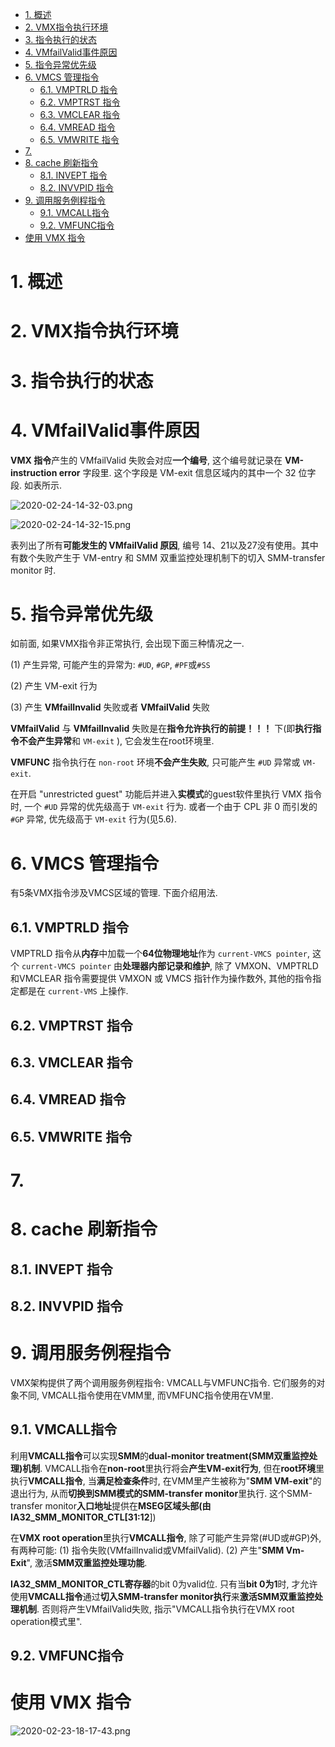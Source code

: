 
<!-- @import "[TOC]" {cmd="toc" depthFrom=1 depthTo=6 orderedList=false} -->

<!-- code_chunk_output -->

- [1. 概述](#1-概述)
- [2. VMX指令执行环境](#2-vmx指令执行环境)
- [3. 指令执行的状态](#3-指令执行的状态)
- [4. VMfailValid事件原因](#4-vmfailvalid事件原因)
- [5. 指令异常优先级](#5-指令异常优先级)
- [6. VMCS 管理指令](#6-vmcs-管理指令)
  - [6.1. VMPTRLD 指令](#61-vmptrld-指令)
  - [6.2. VMPTRST 指令](#62-vmptrst-指令)
  - [6.3. VMCLEAR 指令](#63-vmclear-指令)
  - [6.4. VMREAD 指令](#64-vmread-指令)
  - [6.5. VMWRITE 指令](#65-vmwrite-指令)
- [7.](#7)
- [8. cache 刷新指令](#8-cache-刷新指令)
  - [8.1. INVEPT 指令](#81-invept-指令)
  - [8.2. INVVPID 指令](#82-invvpid-指令)
- [9. 调用服务例程指令](#9-调用服务例程指令)
  - [9.1. VMCALL指令](#91-vmcall指令)
  - [9.2. VMFUNC指令](#92-vmfunc指令)
- [使用 VMX 指令](#使用-vmx-指令)

<!-- /code_chunk_output -->

# 1. 概述

# 2. VMX指令执行环境

# 3. 指令执行的状态

# 4. VMfailValid事件原因

**VMX 指令**产生的 VMfailValid 失败会对应**一个编号**, 这个编号就记录在 **VM-instruction error** 字段里. 这个字段是 VM-exit 信息区域内的其中一个 32 位字段. 如表所示.

![2020-02-24-14-32-03.png](./images/2020-02-24-14-32-03.png)

![2020-02-24-14-32-15.png](./images/2020-02-24-14-32-15.png)

表列出了所有**可能发生的 VMfailValid 原因**, 编号 14、21以及27没有使用。其中有数个失败产生于 VM-entry 和 SMM 双重监控处理机制下的切入 SMM-transfer monitor 时.

# 5. 指令异常优先级

如前面, 如果VMX指令非正常执行, 会出现下面三种情况之一.

(1) 产生异常, 可能产生的异常为: `#UD`, `#GP`, `#PF`或`#SS`

(2) 产生 VM-exit 行为

(3) 产生 **VMfailInvalid** 失败或者 **VMfailValid** 失败

**VMfailValid** 与 **VMfailInvalid** 失败是在**指令允许执行的前提！！！** 下(即**执行指令不会产生异常**和 `VM-exit` ), 它会发生在root环境里. 

**VMFUNC** 指令执行在 `non-root` 环境**不会产生失败**, 只可能产生 `#UD` 异常或 `VM-exit`.

在开启 "unrestricted guest" 功能后并进入**实模式**的guest软件里执行 VMX 指令时, 一个 `#UD` 异常的优先级高于 `VM-exit` 行为. 或者一个由于 CPL 非 0 而引发的 `#GP` 异常, 优先级高于 `VM-exit` 行为(见5.6). 

# 6. VMCS 管理指令

有5条VMX指令涉及VMCS区域的管理. 下面介绍用法.

## 6.1. VMPTRLD 指令

VMPTRLD 指令从**内存**中加载一个**64位物理地址**作为 `current-VMCS pointer`, 这个 `current-VMCS pointer` 由**处理器内部记录和维护**, 除了 VMXON、VMPTRLD 和VMCLEAR 指令需要提供 VMXON 或 VMCS 指针作为操作数外, 其他的指令指定都是在 `current-VMS` 上操作.

## 6.2. VMPTRST 指令

## 6.3. VMCLEAR 指令

## 6.4. VMREAD 指令

## 6.5. VMWRITE 指令

# 7. 


# 8. cache 刷新指令

## 8.1. INVEPT 指令

## 8.2. INVVPID 指令

# 9. 调用服务例程指令

VMX架构提供了两个调用服务例程指令: VMCALL与VMFUNC指令. 它们服务的对象不同, VMCALL指令使用在VMM里, 而VMFUNC指令使用在VM里.

## 9.1. VMCALL指令

利用**VMCALL指令**可以实现**SMM**的**dual\-monitor treatment(SMM双重监控处理)机制**. VMCALL指令在**non\-root**里执行将会**产生VM\-exit行为**, 但在**root环境**里执行**VMCALL指令**, 当**满足检查条件**时, 在VMM里产生被称为"**SMM VM\-exit**"的退出行为, 从而**切换到SMM模式的SMM\-transfer monitor**里执行. 这个SMM\-transfer monitor**入口地址**提供在**MSEG区域头部(由IA32\_SMM\_MONITOR\_CTL\[31:12**\])

在**VMX root operation**里执行**VMCALL指令**, 除了可能产生异常(\#UD或\#GP)外, 有两种可能: (1) 指令失败(VMfailInvalid或VMfailValid). (2) 产生"**SMM Vm\-Exit**", 激活**SMM双重监控处理功能**.

**IA32\_SMM\_MONITOR\_CTL寄存器**的bit 0为valid位. 只有当**bit 0为1**时, 才允许使用**VMCALL指令**通过**切入SMM\-transfer monitor执行**来**激活SMM双重监控处理机制**. 否则将产生VMfailValid失败, 指示"VMCALL指令执行在VMX root operation模式里".

## 9.2. VMFUNC指令

# 使用 VMX 指令

![2020-02-23-18-17-43.png](./images/2020-02-23-18-17-43.png)